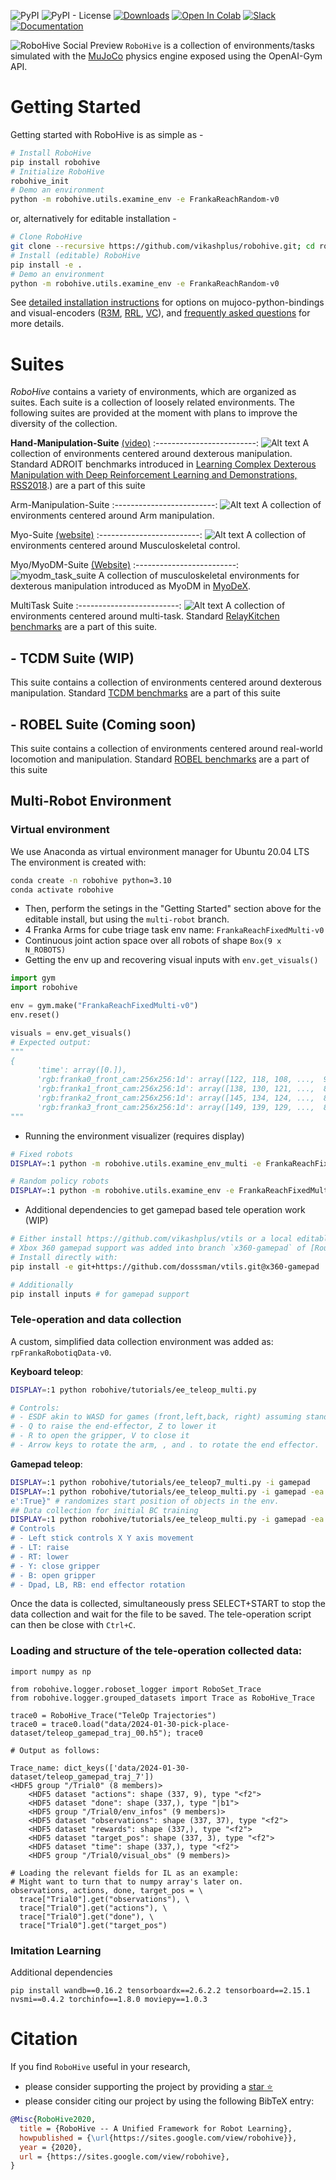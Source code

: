<!-- =================================================
Copyright (C) 2018 Vikash Kumar
Author  :: Vikash Kumar (vikashplus@gmail.com)
Source  :: https://github.com/vikashplus/robohive
License :: Under Apache License, Version 2.0 (the "License"); you may not use this file except in compliance with the License. You may obtain a copy of the License at http://www.apache.org/licenses/LICENSE-2.0 Unless required by applicable law or agreed to in writing, software distributed under the License is distributed on an "AS IS" BASIS, WITHOUT WARRANTIES OR CONDITIONS OF ANY KIND, either express or implied. See the License for the specific language governing permissions and limitations under the License.
================================================= -->

<!-- # RoboHive -->

![PyPI](https://img.shields.io/pypi/v/robohive)
![PyPI - License](https://img.shields.io/pypi/l/robohive)
[![Downloads](https://pepy.tech/badge/robohive)](https://pepy.tech/project/robohive)
[![Open In Colab](https://colab.research.google.com/assets/colab-badge.svg)](https://colab.research.google.com/drive/1rdSgnsfUaE-eFLjAkFHeqfUWzAK8ruTs?usp=sharing)
[![Slack](https://img.shields.io/badge/Slack-4A154B?style=for-the-badge&logo=slack&logoColor=white)](https://robohiveworkspace.slack.com)
[![Documentation](https://img.shields.io/static/v1?label=Wiki&message=Documentation&color=<green)](https://github.com/vikashplus/robohive/wiki)

![RoboHive Social Preview](https://github.com/vikashplus/robohive/assets/12837145/04aff6da-f9fa-4f5f-abc6-cfcd70c6cd90)
`RoboHive` is a collection of environments/tasks simulated with the [MuJoCo](http://www.mujoco.org/) physics engine exposed using the OpenAI-Gym API.

# Getting Started
   Getting started with RoboHive is as simple as -
   ``` bash
   # Install RoboHive
   pip install robohive
   # Initialize RoboHive
   robohive_init
   # Demo an environment
   python -m robohive.utils.examine_env -e FrankaReachRandom-v0
   ```

   or, alternatively for editable installation -

   ``` bash
   # Clone RoboHive
   git clone --recursive https://github.com/vikashplus/robohive.git; cd robohive
   # Install (editable) RoboHive
   pip install -e .
   # Demo an environment
   python -m robohive.utils.examine_env -e FrankaReachRandom-v0
   ```

   See [detailed installation instructions](./setup/README.md) for options on mujoco-python-bindings and  visual-encoders ([R3M](https://sites.google.com/view/robot-r3m/), [RRL](https://sites.google.com/view/abstractions4rl), [VC](https://eai-vc.github.io/)), and [frequently asked questions](https://github.com/vikashplus/robohive/wiki/6.-Tutorials-&-FAQs#installation) for more details.

# Suites
*RoboHive* contains a variety of environments, which are organized as suites. Each suite is a collection of loosely related environments. The following suites are provided at the moment with plans to improve the diversity of the collection.

**Hand-Manipulation-Suite** [(video)](https://youtu.be/jJtBll8l_OM)
:-------------------------:
![Alt text](https://raw.githubusercontent.com/vikashplus/robohive/f786982204e85b79bd921aa54ffebf3a7887de3d/mj_envs/hand_manipulation_suite/assets/tasks.jpg?raw=false "Hand Manipulation Suite") A collection of environments centered around dexterous manipulation. Standard ADROIT benchmarks introduced in [Learning Complex Dexterous Manipulation with Deep Reinforcement Learning and Demonstrations, RSS2018](https://sites.google.com/corp/view/deeprl-dexterous-manipulation).) are a part of this suite


Arm-Manipulation-Suite
:-------------------------:
![Alt text](https://github.com/vikashplus/robohive/assets/12837145/ef072b90-42e7-414b-9da0-45c87c31443a?raw=false "Arm Manipulation Suite") A collection of environments centered around Arm manipulation.


Myo-Suite [(website)](https://sites.google.com/view/myosuite)
:-------------------------:
![Alt text](https://github.com/vikashplus/robohive/assets/12837145/0db70854-cb90-4360-8bd9-42cd1b5446c1?raw=false "Myo_Suite") A collection of environments centered around Musculoskeletal control.


Myo/MyoDM-Suite [(Website)](https://sites.google.com/view/myodex)
:-------------------------:
![myodm_task_suite](https://github.com/vikashplus/robohive/assets/12837145/2ca62e77-6827-4029-930e-b95ab86ae0f4) A collection of musculoskeletal environments for dexterous manipulation introduced as MyoDM in [MyoDeX](https://sites.google.com/view/myodex).


MultiTask Suite
:-------------------------:
![Alt text](https://github.com/vikashplus/robohive/assets/12837145/b7f314b9-8d4e-4e58-b791-6df774b91d21?raw=false "Myo_Suite") A collection of environments centered around multi-task. Standard [RelayKitchen benchmarks](https://relay-policy-learning.github.io/) are a part of this suite.

## - TCDM Suite (WIP)
   This suite contains a collection of environments centered around dexterous manipulation. Standard [TCDM benchmarks](https://pregrasps.github.io/) are a part of this suite

## - ROBEL Suite (Coming soon)
   This suite contains a collection of environments centered around real-world locomotion and manipulation. Standard [ROBEL benchmarks](http://roboticsbenchmarks.org/) are a part of this suite

## Multi-Robot Environment

### Virtual environment
We use Anaconda as virtual environment manager for Ubuntu 20.04 LTS
The environment is created with:
```bash
conda create -n robohive python=3.10
conda activate robohive
```
- Then, perform the setings in the "Getting Started" section above for the editable install, but using the `multi-robot` branch.
- 4 Franka Arms for cube triage task env name: `FrankaReachFixedMulti-v0`
- Continuous joint action space over all robots of shape `Box(9 x N_ROBOTS)`
- Getting the env up and recovering visual inputs with `env.get_visuals()`

```python
import gym
import robohive

env = gym.make("FrankaReachFixedMulti-v0")
env.reset()

visuals = env.get_visuals()
# Expected output:
"""
{
      'time': array([0.]),
      'rgb:franka0_front_cam:256x256:1d': array([122, 118, 108, ...,  92,  88,  85], dtype=uint8),
      'rgb:franka1_front_cam:256x256:1d': array([138, 130, 121, ...,  80,  77,  74], dtype=uint8),
      'rgb:franka2_front_cam:256x256:1d': array([145, 134, 124, ...,  84,  82,  79], dtype=uint8),
      'rgb:franka3_front_cam:256x256:1d': array([149, 139, 129, ...,  80,  78,  75], dtype=uint8)}
"""
```

- Running the environment visualizer (requires display)
```bash
# Fixed robots
DISPLAY=:1 python -m robohive.utils.examine_env_multi -e FrankaReachFixedMulti-v0 --num_episodes=10000
```
```bash
# Random policy robots
DISPLAY=:1 python -m robohive.utils.examine_env -e FrankaReachFixedMulti-v0 --num_episodes=10000
```
- Additional dependencies to get gamepad based tele operation work (WIP)
```bash
# Either install https://github.com/vikashplus/vtils or a local editable fork of the project
# Xbox 360 gamepad support was added into branch `x360-gamepad` of [Rousslan's fork](https://github.com/dosssman/vtils.git)
# Install directly with:
pip install -e git+https://github.com/dosssman/vtils.git@x360-gamepad

# Additionally
pip install inputs # for gamepad support
```

### Tele-operation and data collection

A custom, simplified data collection environment was added as: `rpFrankaRobotiqData-v0`.

**Keyboard teleop**:
```bash
DISPLAY=:1 python robohive/tutorials/ee_teleop_multi.py

# Controls:
# - ESDF akin to WASD for games (front,left,back, right) assuming standing behind the robot
# - Q to raise the end-effector, Z to lower it
# - R to open the gripper, V to close it
# - Arrow keys to rotate the arm, , and . to rotate the end effector.
```

**Gamepad teleop**:
```bash
DISPLAY=:1 python robohive/tutorials/ee_teleop7_multi.py -i gamepad
DISPLAY=:1 python robohive/tutorials/ee_teleop_multi.py -i gamepad -ea "{'randomiz
e':True}" # randomizes start position of objects in the env.
## Data collection for initial BC training
DISPLAY=:1 python robohive/tutorials/ee_teleop_multi.py -i gamepad -ea "{'randomize':True}" -o "data/2024-01-30-dataset/teleop_gamepad_traj_X.h5
# Controls
# - Left stick controls X Y axis movement
# - LT: raise
# - RT: lower
# - Y: close gripper
# - B: open gripper
# - Dpad, LB, RB: end effector rotation
```

Once the data is collected, simultaneously press SELECT+START to stop the data collection and wait for the file to be saved.
The tele-operation script can then be close with `Ctrl+C`.

### Loading and structure of the tele-operation collected data:
```
import numpy as np

from robohive.logger.roboset_logger import RoboSet_Trace
from robohive.logger.grouped_datasets import Trace as RoboHive_Trace

trace0 = RoboHive_Trace("TeleOp Trajectories")
trace0 = trace0.load("data/2024-01-30-pick-place-dataset/teleop_gamepad_traj_00.h5"); trace0

# Output as follows:

Trace_name: dict_keys(['data/2024-01-30-dataset/teleop_gamepad_traj_7'])
<HDF5 group "/Trial0" (8 members)>
	<HDF5 dataset "actions": shape (337, 9), type "<f2">
	<HDF5 dataset "done": shape (337,), type "|b1">
	<HDF5 group "/Trial0/env_infos" (9 members)>
	<HDF5 dataset "observations": shape (337, 37), type "<f2">
	<HDF5 dataset "rewards": shape (337,), type "<f2">
	<HDF5 dataset "target_pos": shape (337, 3), type "<f2">
	<HDF5 dataset "time": shape (337,), type "<f2">
	<HDF5 group "/Trial0/visual_obs" (9 members)>

# Loading the relevant fields for IL as an example:
# Might want to turn that to numpy array's later on.
observations, actions, done, target_pos = \
  trace["Trial0"].get("observations"), \
  trace["Trial0"].get("actions"), \
  trace["Trial0"].get("done"), \
  trace["Trial0"].get("target_pos")
```

### Imitation Learning

Additional dependencies
```
pip install wandb==0.16.2 tensorboardx==2.6.2.2 tensorboard==2.15.1 nvsmi==0.4.2 torchinfo==1.8.0 moviepy==1.0.3
```

# Citation

If you find `RoboHive` useful in your research,
- please consider supporting the project by providing a [star ⭐](https://github.com/vikashplus/robohive/stargazers)
- please consider citing our project by using the following BibTeX entry:



```bibtex
@Misc{RoboHive2020,
  title = {RoboHive -- A Unified Framework for Robot Learning},
  howpublished = {\url{https://sites.google.com/view/robohive}},
  year = {2020},
  url = {https://sites.google.com/view/robohive},
}
